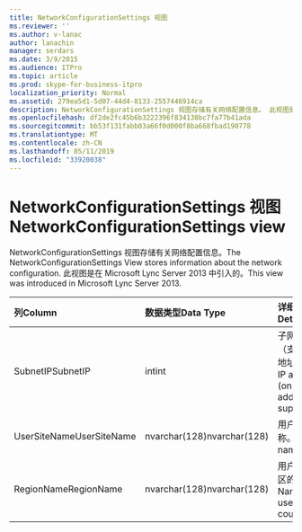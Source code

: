 ```yaml
---
title: NetworkConfigurationSettings 视图
ms.reviewer: ''
ms.author: v-lanac
author: lanachin
manager: serdars
ms.date: 3/9/2015
ms.audience: ITPro
ms.topic: article
ms.prod: skype-for-business-itpro
localization_priority: Normal
ms.assetid: 279ea5d1-5d07-44d4-8133-2557446914ca
description: NetworkConfigurationSettings 视图存储有关网络配置信息。 此视图是在 Microsoft Lync Server 2013 中引入的。
ms.openlocfilehash: df2de2fc45b6b3222396f834138bc7fa77b41ada
ms.sourcegitcommit: bb53f131fabb03a66f0d000f8ba668fbad190778
ms.translationtype: MT
ms.contentlocale: zh-CN
ms.lasthandoff: 05/11/2019
ms.locfileid: "33920038"
---
```

# <a name="networkconfigurationsettings-view"></a><span data-ttu-id="2027b-104">NetworkConfigurationSettings 视图</span><span class="sxs-lookup"><span data-stu-id="2027b-104">NetworkConfigurationSettings view</span></span>
 
<span data-ttu-id="2027b-105">NetworkConfigurationSettings 视图存储有关网络配置信息。</span><span class="sxs-lookup"><span data-stu-id="2027b-105">The NetworkConfigurationSettings View stores information about the network configuration.</span></span> <span data-ttu-id="2027b-106">此视图是在 Microsoft Lync Server 2013 中引入的。</span><span class="sxs-lookup"><span data-stu-id="2027b-106">This view was introduced in Microsoft Lync Server 2013.</span></span>
  
|<span data-ttu-id="2027b-107">**列**</span><span class="sxs-lookup"><span data-stu-id="2027b-107">**Column**</span></span>|<span data-ttu-id="2027b-108">**数据类型**</span><span class="sxs-lookup"><span data-stu-id="2027b-108">**Data Type**</span></span>|<span data-ttu-id="2027b-109">**详细信息**</span><span class="sxs-lookup"><span data-stu-id="2027b-109">**Details**</span></span>|
|:-----|:-----|:-----|
|<span data-ttu-id="2027b-110">SubnetIP</span><span class="sxs-lookup"><span data-stu-id="2027b-110">SubnetIP</span></span>  <br/> |<span data-ttu-id="2027b-111">int</span><span class="sxs-lookup"><span data-stu-id="2027b-111">int</span></span>  <br/> |<span data-ttu-id="2027b-112">子网 IP 地址 （支持仅 IPv4 地址）。</span><span class="sxs-lookup"><span data-stu-id="2027b-112">Subnet IP address (only IPv4 addresses are supported).</span></span>  <br/> |
|<span data-ttu-id="2027b-113">UserSiteName</span><span class="sxs-lookup"><span data-stu-id="2027b-113">UserSiteName</span></span>  <br/> |<span data-ttu-id="2027b-114">nvarchar(128)</span><span class="sxs-lookup"><span data-stu-id="2027b-114">nvarchar(128)</span></span>  <br/> |<span data-ttu-id="2027b-115">用户的网站名称。</span><span class="sxs-lookup"><span data-stu-id="2027b-115">User's site name.</span></span>  <br/> |
|<span data-ttu-id="2027b-116">RegionName</span><span class="sxs-lookup"><span data-stu-id="2027b-116">RegionName</span></span>  <br/> |<span data-ttu-id="2027b-117">nvarchar(128)</span><span class="sxs-lookup"><span data-stu-id="2027b-117">nvarchar(128)</span></span>  <br/> |<span data-ttu-id="2027b-118">用户的国家/地区的名称。</span><span class="sxs-lookup"><span data-stu-id="2027b-118">Name of the user's country/region.</span></span>  <br/> |
   

